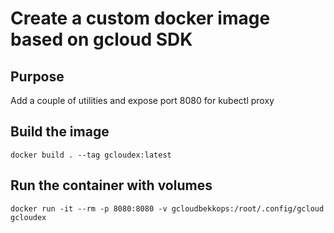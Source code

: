 # Create a custom docker image based on gcloud SDK 

## Purpose
Add a couple of utilities and expose port 8080 for kubectl proxy

## Build the image
```
docker build . --tag gcloudex:latest
```

## Run the container with  volumes
```
docker run -it --rm -p 8080:8080 -v gcloudbekkops:/root/.config/gcloud gcloudex
```